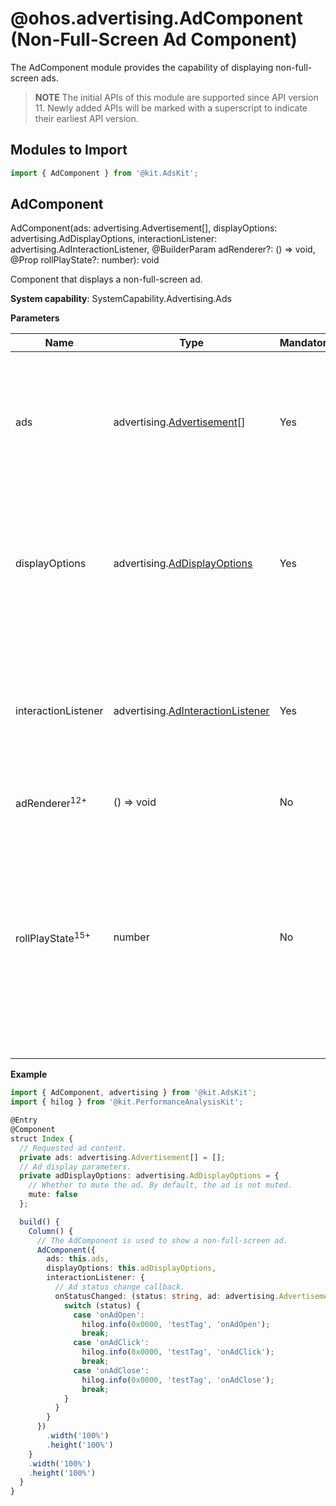 # @ohos.advertising.AdComponent (Non-Full-Screen Ad Component)

The AdComponent module provides the capability of displaying non-full-screen ads.

> **NOTE**
> The initial APIs of this module are supported since API version 11. Newly added APIs will be marked with a superscript to indicate their earliest API version.

## Modules to Import

```ts
import { AdComponent } from '@kit.AdsKit';
```

## AdComponent

AdComponent(ads: advertising.Advertisement[], displayOptions: advertising.AdDisplayOptions, interactionListener: advertising.AdInteractionListener, @BuilderParam adRenderer?: () => void, @Prop rollPlayState?: number): void

Component that displays a non-full-screen ad.

**System capability**: SystemCapability.Advertising.Ads

**Parameters**

| Name                        | Type                                                                               | Mandatory| Description                                                      | 
|-----------------------------|-----------------------------------------------------------------------------------|----|----------------------------------------------------------|
| ads                         | advertising.[Advertisement](js-apis-advertising.md#advertisement)[]               | Yes | Array of ad objects.<br>**Atomic service API**: This API can be used in atomic services since API version 12.  | 
| displayOptions              | advertising.[AdDisplayOptions](js-apis-advertising.md#addisplayoptions)           | Yes | Ad display parameters.<br>**Atomic service API**: This API can be used in atomic services since API version 12.  | 
| interactionListener         | advertising.[AdInteractionListener](js-apis-advertising.md#adinteractionlistener) | Yes | Ad status change callback.<br>**Atomic service API**: This API can be used in atomic services since API version 12.| 
| adRenderer<sup>12+</sup>    | () => void                                                                        | No | Ad self-rendering.                                              | 
| rollPlayState<sup>15+</sup> | number                                                                            | No | Roll ad state. The value **1** means that the roll ad is played, and the value **2** means that the roll ad is paused. Other values are invalid and the previous playback state is not changed.          | 

**Example**

```ts
import { AdComponent, advertising } from '@kit.AdsKit';
import { hilog } from '@kit.PerformanceAnalysisKit';

@Entry
@Component
struct Index {
  // Requested ad content.
  private ads: advertising.Advertisement[] = [];
  // Ad display parameters.
  private adDisplayOptions: advertising.AdDisplayOptions = {
    // Whether to mute the ad. By default, the ad is not muted.
    mute: false
  };

  build() {
    Column() {
      // The AdComponent is used to show a non-full-screen ad.
      AdComponent({
        ads: this.ads,
        displayOptions: this.adDisplayOptions,
        interactionListener: {
          // Ad status change callback.
          onStatusChanged: (status: string, ad: advertising.Advertisement, data: string) => {
            switch (status) {
              case 'onAdOpen':
                hilog.info(0x0000, 'testTag', 'onAdOpen');
                break;
              case 'onAdClick':
                hilog.info(0x0000, 'testTag', 'onAdClick');
                break;
              case 'onAdClose':
                hilog.info(0x0000, 'testTag', 'onAdClose');
                break;
            }
          }
        }
      })
        .width('100%')
        .height('100%')
    }
    .width('100%')
    .height('100%')
  }
}
```
